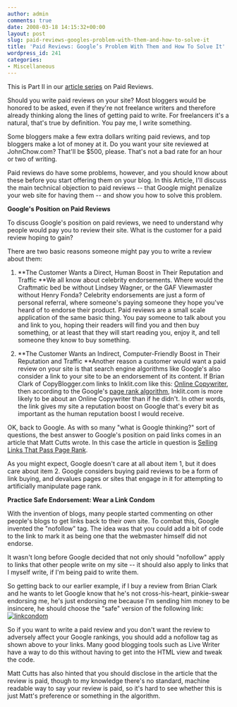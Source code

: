 ```yaml
---
author: admin
comments: true
date: 2008-03-18 14:15:32+00:00
layout: post
slug: paid-reviews-googles-problem-with-them-and-how-to-solve-it
title: 'Paid Reviews: Google’s Problem With Them and How To Solve It'
wordpress_id: 241
categories:
- Miscellaneous
---
```


This is Part II in our [article series](http://www.inklit.com/blog/2008/03/17/paid-reviews-freelance-writer-boon-or-bargain-with-the-devil) on Paid Reviews.

Should you write paid reviews on your site?   Most bloggers would be honored to be asked, even if they're not freelance writers and therefore already thinking along the lines of getting paid to write.   For freelancers it's a natural, that's true by definition.  You pay me, I write something.

Some bloggers make a few extra dollars writing paid reviews, and top bloggers make a lot of money at it.  Do you want your site reviewed at JohnChow.com?  That'll be $500, please.  That's not a bad rate for an hour or two of writing.

Paid reviews do have some problems, however, and you should know about these before you start offering them on your blog.  In this Article, I'll discuss the main technical objection to paid reviews -- that Google might penalize your web site for having them -- and show you how to solve this problem.

**Google's Position on Paid Reviews**

To discuss Google's position on paid reviews, we need to understand why people would pay you to review their site.  What is the customer for a paid review hoping to gain?

There are two basic reasons someone might pay you to write a review about them:



	
  1. **The Customer Wants a Direct, Human Boost in Their Reputation and Traffic
**We all know about celebrity endorsements.  Where would the Craftmatic bed be without Lindsey Wagner, or the GAF Viewmaster without Henry Fonda?  Celebrity endorsements are just a form of personal referral, where someone's paying someone they hope you've heard of to endorse their product.  Paid reviews are a small scale application of the same basic thing.  You pay someone to talk about you and link to you, hoping their readers will find you and then buy something, or at least that they will start reading you, enjoy it, and tell someone they know to buy something.

	
  2. **The Customer Wants an Indirect, Computer-Friendly Boost in Their Reputation and Traffic
**Another reason a customer would want a paid review on your site is that search engine algorithms like Google's also consider a link to your site to be an endorsement of its content.  If Brian Clark of CopyBlogger.com links to Inklit.com like this:  [Online Copywriter](http://www.inklit.com/blog/), then according to the Google's [page rank algorithm](http://en.wikipedia.org/wiki/PageRank), Inklit.com is more likely to be about an Online Copywriter than if he didn't.  In other words, the link gives my site a reputation boost on Google that's every bit as important as the human reputation boost I would receive.


OK, back to Google.  As with so many "what is Google thinking?" sort of questions, the best answer to Google's position on paid links comes in an article that Matt Cutts wrote.  In this case the article in question is [Selling Links That Pass Page Rank](http://www.mattcutts.com/blog/selling-links-that-pass-pagerank/).

As you might expect, Google doesn't care at all about item 1, but it does care about item 2.  Google considers buying paid reviews to be a form of link buying, and devalues pages or sites that engage in it for attempting to artificially manipulate page rank.

**Practice Safe Endorsement:  Wear a Link Condom**

With the invention of blogs, many people started commenting on other people's blogs to get links back to their own site.  To combat this, Google invented the "nofollow" tag.  The idea was that you could add a bit of code to the link to mark it as being one that the webmaster himself did not endorse.

It wasn't long before Google decided that not only should "nofollow" apply to links that other people write on my site -- it should also apply to links that I myself write, if I'm being paid to write them.

So getting back to our earlier example, if I buy a review from Brian Clark and he wants to let Google know that he's not cross-his-heart, pinkie-swear endorsing me, he's just endorsing me because I'm sending him money to be insincere, he should choose the "safe" version of the following link:
[![linkcondom](http://www.particlewave.com/internet-marketing/wp-content/uploads/2008/03/linkcondom-thumb.gif)](http://www.particlewave.com/internet-marketing/wp-content/uploads/2008/03/linkcondom.gif)

So if you want to write a paid review and you don't want the review to adversely affect your Google rankings, you should add a nofollow tag as shown above to your links.  Many good blogging tools such as Live Writer have a way to do this without having to get into the HTML view and tweak the code.

Matt Cutts has also hinted that you should disclose in the article that the review is paid, though to my knowledge there's no standard, machine readable way to say your review is paid, so it's hard to see whether this is just Matt's preference or something in the algorithm.
